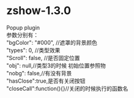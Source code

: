 zshow-1.3.0
===========

Popup plugin  <br>
参数分别有：<br>
"bgColor": "#000", //遮罩的背景颜色 <br>
"types": 0, //类型效果 <br>
"Scroll": false, //是否固定位置<br> 
"obj": null,//类型3的时候 初始位置参照物<br> 
"nobg": false,//有没有背景 <br>
"hasClose":true,是否有关闭按钮 <br>
"closeCall":function(){}//关闭的时候执行的函数名<br>
